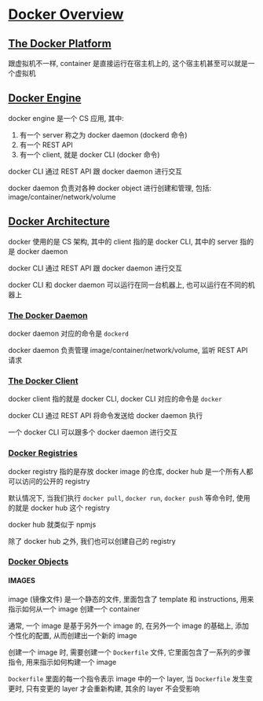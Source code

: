 # [Docker Overview](https://docs.docker.com/engine/docker-overview/)

## [The Docker Platform](https://docs.docker.com/engine/docker-overview/#the-docker-platform)

跟虚拟机不一样, container 是直接运行在宿主机上的, 这个宿主机甚至可以就是一个虚拟机

## [Docker Engine](https://docs.docker.com/engine/docker-overview/#docker-engine)

docker engine 是一个 CS 应用, 其中:

1. 有一个 server 称之为 docker daemon (dockerd 命令)
2. 有一个 REST API
3. 有一个 client, 就是 docker CLI (docker 命令)

docker CLI 通过 REST API 跟 docker daemon 进行交互

docker daemon 负责对各种 docker object 进行创建和管理, 包括: image/container/network/volume

## [Docker Architecture](https://docs.docker.com/engine/docker-overview/#docker-architecture)

docker 使用的是 CS 架构, 其中的 client 指的是 docker CLI, 其中的 server 指的是 docker daemon

docker CLI 通过 REST API 跟 docker daemon 进行交互

docker CLI 和 docker daemon 可以运行在同一台机器上, 也可以运行在不同的机器上

### [The Docker Daemon](https://docs.docker.com/engine/docker-overview/#the-docker-daemon)

docker daemon 对应的命令是 `dockerd`

docker daemon 负责管理 image/container/network/volume, 监听 REST API 请求

### [The Docker Client](https://docs.docker.com/engine/docker-overview/#the-docker-client)

docker client 指的就是 docker CLI, docker CLI 对应的命令是 `docker`

docker CLI 通过 REST API 将命令发送给 docker daemon 执行

一个 docker CLI 可以跟多个 docker daemon 进行交互

### [Docker Registries](https://docs.docker.com/engine/docker-overview/#docker-registries)

docker registry 指的是存放 docker image 的仓库, docker hub 是一个所有人都可以访问的公开的 registry

默认情况下, 当我们执行 `docker pull`, `docker run`, `docker push` 等命令时, 使用的就是 docker hub 这个 registry

docker hub 就类似于 npmjs

除了 docker hub 之外, 我们也可以创建自己的 registry

### [Docker Objects](https://docs.docker.com/engine/docker-overview/#docker-objects)

#### IMAGES

image (镜像文件) 是一个静态的文件, 里面包含了 template 和 instructions, 用来指示如何从一个 image 创建一个 container

通常, 一个 image 是基于另外一个 image 的, 在另外一个 image 的基础上, 添加个性化的配置, 从而创建出一个新的 image

创建一个 image 时, 需要创建一个 `Dockerfile` 文件, 它里面包含了一系列的步骤指令, 用来指示如何构建一个 image

`Dockerfile` 里面的每一个指令表示 image 中的一个 layer, 当 `Dockerfile` 发生变更时, 只有变更的 layer 才会重新构建, 其余的 layer 不会受影响
